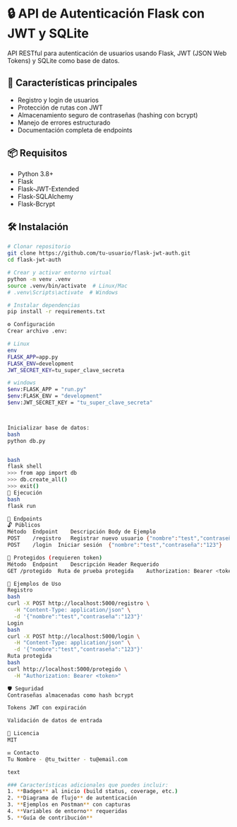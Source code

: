 # 🔒 API de Autenticación Flask con JWT y SQLite

API RESTful para autenticación de usuarios usando Flask, JWT (JSON Web Tokens) y SQLite como base de datos.

## 🚀 Características principales
- Registro y login de usuarios
- Protección de rutas con JWT
- Almacenamiento seguro de contraseñas (hashing con bcrypt)
- Manejo de errores estructurado
- Documentación completa de endpoints

## 📦 Requisitos
- Python 3.8+
- Flask
- Flask-JWT-Extended
- Flask-SQLAlchemy
- Flask-Bcrypt

## 🛠️ Instalación
```bash
# Clonar repositorio
git clone https://github.com/tu-usuario/flask-jwt-auth.git
cd flask-jwt-auth

# Crear y activar entorno virtual
python -m venv .venv
source .venv/bin/activate  # Linux/Mac
# .venv\Scripts\activate  # Windows

# Instalar dependencias
pip install -r requirements.txt

⚙️ Configuración
Crear archivo .env:

# Linux 
env
FLASK_APP=app.py
FLASK_ENV=development
JWT_SECRET_KEY=tu_super_clave_secreta

# windows 
$env:FLASK_APP = "run.py"
$env:FLASK_ENV = "development"
$env:JWT_SECRET_KEY = "tu_super_clave_secreta"



Inicializar base de datos:
bash
python db.py 


bash
flask shell
>>> from app import db
>>> db.create_all()
>>> exit()
🏃 Ejecución
bash
flask run

📡 Endpoints
🔓 Públicos
Método	Endpoint	Descripción	Body de Ejemplo
POST	/registro	Registrar nuevo usuario	{"nombre":"test","contraseña":"123"}
POST	/login	Iniciar sesión	{"nombre":"test","contraseña":"123"}

🔐 Protegidos (requieren token)
Método	Endpoint	Descripción	Header Requerido
GET	/protegido	Ruta de prueba protegida	Authorization: Bearer <token>

🧪 Ejemplos de Uso
Registro
bash
curl -X POST http://localhost:5000/registro \
  -H "Content-Type: application/json" \
  -d '{"nombre":"test","contraseña":"123"}'
Login
bash
curl -X POST http://localhost:5000/login \
  -H "Content-Type: application/json" \
  -d '{"nombre":"test","contraseña":"123"}'
Ruta protegida
bash
curl http://localhost:5000/protegido \
  -H "Authorization: Bearer <token>"

🛡️ Seguridad
Contraseñas almacenadas como hash bcrypt

Tokens JWT con expiración

Validación de datos de entrada

📄 Licencia
MIT

✉️ Contacto
Tu Nombre - @tu_twitter - tu@email.com

text

### Características adicionales que puedes incluir:
1. **Badges** al inicio (build status, coverage, etc.)
2. **Diagrama de flujo** de autenticación
3. **Ejemplos en Postman** con capturas
4. **Variables de entorno** requeridas
5. **Guía de contribución**